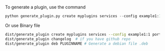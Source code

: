 To generate a plugin, use the command

```python
python generate_plugin.py create myplugins services --config example1:1 port:90 name:Text
```

Or use Binary file 

```sh
dist/generate_plugin create myplugins services --config example1:1 port:90 name:Text,
dist/generate_plugin changelog  # if you have github repo
dist/generate_plugin deb PLUGINNAME # Generate a debian file .deb
```
